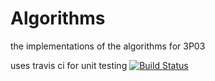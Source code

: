 # Algorithms
the implementations of the algorithms for 3P03

uses travis ci for unit testing [![Build Status](https://travis-ci.org/Peter-Wilson/Algorithms.svg?branch=master)](https://travis-ci.org/Peter-Wilson/Algorithms)
